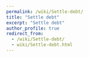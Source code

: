 ```yaml
---
permalink: /wiki/Settle-debt/
title: "Settle debt"
excerpt: "Settle debt"
author_profile: true
redirect_from: 
  - /wiki/Settle-debt/
  - wiki/Settle-debt.html
---
```


